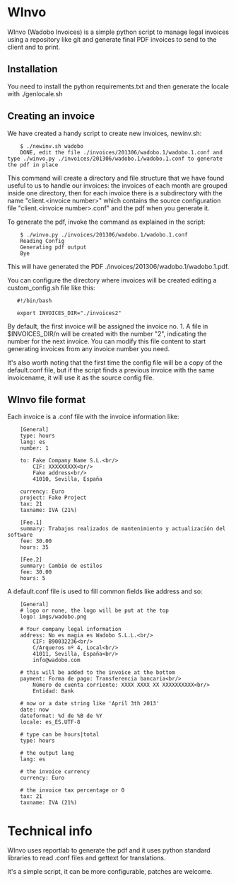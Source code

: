 # WInvo

WInvo (Wadobo Invoices) is a simple python script to manage legal invoices
using a repository like git and generate final PDF invoices to send to the
client and to print.

## Installation

You need to install the python requirements.txt and then generate the
locale with ./genlocale.sh

## Creating an invoice

We have created a handy script to create new invoices, newinv.sh:

```
    $ ./newinv.sh wadobo
    DONE, edit the file ./invoices/201306/wadobo.1/wadobo.1.conf and type ./winvo.py ./invoices/201306/wadobo.1/wadobo.1.conf to generate the pdf in place
```

This command will create a directory and file structure that we have found
useful to us to handle our invoices: the invoices of each month are grouped
inside one directory, then for each invoice there is a subdirectory with
the name "client.\<invoice number\>" which contains the source configuration file
"client.\<invoice number\>.conf" and the pdf when you generate it.

To generate the pdf, invoke the command as explained in the script:


```
    $ ./winvo.py ./invoices/201306/wadobo.1/wadobo.1.conf
    Reading Config
    Generating pdf output
    Bye
```

This will have generated the PDF ./invoices/201306/wadobo.1/wadobo.1.pdf.

You can configure the directory where invoices will be created 
editing a custom_config.sh file like this:

```
   #!/bin/bash

   export INVOICES_DIR="./invoices2"
```                                   

By default, the first invoice will be assigned the invoice no. 1. A
file in $INVOICES_DIR/n will be created with the number "2", indicating
the number for the next invoice. You can modify this file content to
start generating invoices from any invoice number you need.

It's also worth noting that the first time the config file will be a
copy of the default.conf file, but if the script finds a previous
invoice with the same invoicename, it will use it as the source config
file.

## WInvo file format

Each invoice is a .conf file with the invoice information like:

```
    [General]
    type: hours
    lang: es
    number: 1

    to: Fake Company Name S.L.<br/>
        CIF: XXXXXXXXX<br/>
        Fake address<br/>
        41010, Sevilla, España

    currency: Euro
    project: Fake Project
    tax: 21
    taxname: IVA (21%)

    [Fee.1]
    summary: Trabajos realizados de mantenimiento y actualización del software
    fee: 30.00
    hours: 35

    [Fee.2]
    summary: Cambio de estilos
    fee: 30.00
    hours: 5
```

A default.conf file is used to fill common fields like address and so:

```
    [General]
    # logo or none, the logo will be put at the top
    logo: imgs/wadobo.png

    # Your company legal information
    address: No es magia es Wadobo S.L.L.<br/>
        CIF: B90032236<br/>
        C/Arqueros nº 4, Local<br/>
        41011, Sevilla, España<br/>
        info@wadobo.com

    # this will be added to the invoice at the bottom
    payment: Forma de pago: Transferencia bancaria<br/>
        Número de cuenta corriente: XXXX XXXX XX XXXXXXXXXX<br/>
        Entidad: Bank

    # now or a date string like 'April 3th 2013'
    date: now
    dateformat: %d de %B de %Y
    locale: es_ES.UTF-8

    # type can be hours|total
    type: hours

    # the output lang
    lang: es

    # the invoice currency
    currency: Euro

    # the invoice tax percentage or 0
    tax: 21
    taxname: IVA (21%)
```

# Technical info

WInvo uses reportlab to generate the pdf and it uses python standard
libraries to read .conf files and gettext for translations.

It's a simple script, it can be more configurable, patches are welcome.
